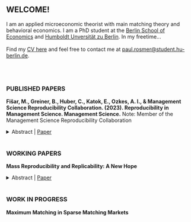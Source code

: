 
## WELCOME!

I am an applied microeconomic theorist with main matching theory and behavioral economics. I am a PhD student at the [Berlin School of Economics](https://berlinschoolofeconomics.de/home) and [Humboldt Unversität zu Berlin](https://www.wiwi.hu-berlin.de/en/research). In my freetime...
<br/>
<br/>
Find my [CV here](https://paulrosmer.github.io/cv.pdf) and feel free to contact me at [paul.rosmer@student.hu-berlin.de](mailto:paul.rosmer@student.hu-berlin.de).  <br/>
<br/>

<br/>

### PUBLISHED PAPERS
**Fišar, M., Greiner, B., Huber, C., Katok, E., Ozkes, A. I., & Management Science Reproducibility Collaboration. (2023). Reproducibility in Management Science. Management Science.**
Note: Member of the Management Science Reproducibility Collaboration

<details>
  <summary>Abstract | <a href="https://paulrosmer.github.io/Reproducibility-in-management-science.pdf">Paper</a> </summary>
With the help of more than 700 reviewers, we assess the reproducibility of nearly 500 articles published in the journal Management Science before and after the introduction of a new Data and Code Disclosure policy in 2019. When considering only articles for which data accessibility and hardware and software requirements were not an obstacle for reviewers, the results of more than 95% of articles under the new disclosure policy could be fully or largely computationally reproduced. However, for 29% of articles, at least part of the data set was not accessible to the reviewer. Considering all articles in our sample reduces the share of reproduced articles to 68%. These figures represent a significant increase compared with the period before the introduction of the disclosure policy, where only 12% of articles voluntarily provided replication materials, of which 55% could be (largely) reproduced. Substantial het-erogeneity in reproducibility rates across different fields is mainly driven by differences in data set accessibility. Other reasons for unsuccessful reproduction attempts include missing code, unresolvable code errors, weak or missing documentation, and software and hardware requirements and code complexity. Our findings highlight the importance of journal code and data disclosure policies and suggest potential avenues for enhancing their effectiveness.
</details>

 <br/>
 
### WORKING PAPERS
**Mass Reproducibility and Replicability: A New Hope**

<details>
  <summary>Abstract | <a href="https://econpapers.repec.org/paper/zbwi4rdps/">Paper</a> </summary>
This study pushes the boundaries of understanding research reliability by mass reproducing
and replicating claims from 110 papers in leading economic and political science journals. The
analysis involves computational reproducibility checks and robustness assessments. It reveals
several patterns. First, we uncover a high rate of fully computationally reproducible results (over
85%). Second, excluding very minor errors like missing packages or paths, we uncover coding
errors for about 25% of studies, with some studies containing multiple errors. Third, we test the
robustness of the results to 5,511 re-analyses. We find a robustness reproducibility of about 70%.
Robustness reproducibility rates are relatively higher for re-analyses which introduce new data
and lower for re-analyses which change the sample or the definition of the dependent variable.
Fourth, 52% of re-analysis effect size estimates are smaller than the original published estimates
and the average statistical significance of a re-analysis is 77% of the original. Lastly, we rely on a
“many-analysts” approach to answer eight additional research questions on the determinants of
robustness reproducibility. Most analyst teams find a negative relationship between replicators’
experience and reproducibility, while finding no relationship between reproducibility and the
provision of intermediate or even raw data combined with the necessary cleaning codes.
</details>

 <br/>
 

### WORK IN PROGRESS
**Maximum Matching in Sparse Matching Markets**

<br/>

